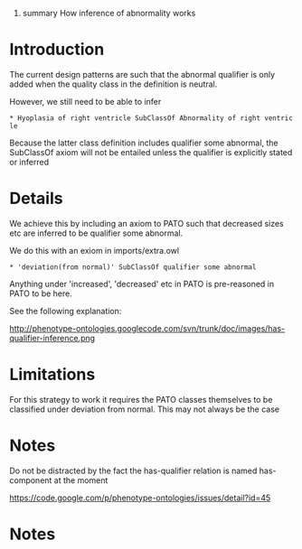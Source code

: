 1.  summary How inference of abnormality works

Introduction
============

The current design patterns are such that the abnormal qualifier is only
added when the quality class in the definition is neutral.

However, we still need to be able to infer

`* Hyoplasia of right ventricle SubClassOf Abnormality of right ventricle`

Because the latter class definition includes qualifier some abnormal,
the SubClassOf axiom will not be entailed unless the qualifier is
explicitly stated or inferred

Details
=======

We achieve this by including an axiom to PATO such that decreased sizes
etc are inferred to be qualifier some abnormal.

We do this with an exiom in imports/extra.owl

`* 'deviation(from normal)' SubClassOf qualifier some abnormal`

Anything under 'increased', 'decreased' etc in PATO is pre-reasoned in
PATO to be here.

See the following explanation:

<http://phenotype-ontologies.googlecode.com/svn/trunk/doc/images/has-qualifier-inference.png>

Limitations
===========

For this strategy to work it requires the PATO classes themselves to be
classified under deviation from normal. This may not always be the case

Notes
=====

Do not be distracted by the fact the has-qualifier relation is named
has-component at the moment

<https://code.google.com/p/phenotype-ontologies/issues/detail?id=45>

Notes
=====
